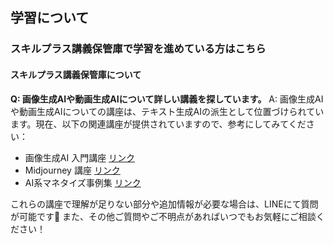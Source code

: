 ## 学習について
### スキルプラス講義保管庫で学習を進めている方はこちら
#### スキルプラス講義保管庫について

**Q: 画像生成AIや動画生成AIについて詳しい講義を探しています。**
A: 画像生成AIや動画生成AIについての講座は、テキスト生成AIの派生として位置づけられています。現在、以下の関連講座が提供されていますので、参考にしてみてください：
- 画像生成AI 入門講座 [リンク](https://school.addness.co.jp/members/6a481X2SSRhF/course/1uEu2S8s8lIs?openexternalbrowser=1)
- Midjourney 講座 [リンク](https://school.addness.co.jp/members/6a481X2SSRhF/course/sEWs1tsg7Qh5?openexternalbrowser=1)
- AI系マネタイズ事例集 [リンク](https://school.addness.co.jp/members/6a481X2SSRhF/course/601jGFcXBvdU?openexternalbrowser=1)

これらの講座で理解が足りない部分や追加情報が必要な場合は、LINEにて質問が可能です💪
また、その他ご質問やご不明点があればいつでもお気軽にご相談ください！
